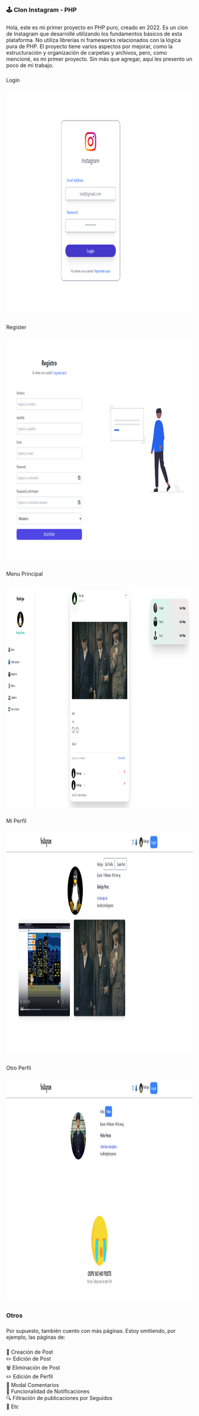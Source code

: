 <h3 align="left">🕹 Clon Instagram - PHP</h3>

###

<p align="left">Hola, este es mi primer proyecto en PHP puro, creado en 2022. Es un clon de Instagram que desarrollé utilizando los fundamentos básicos de esta plataforma. No utiliza librerías ni frameworks relacionados con la lógica pura de PHP. El proyecto tiene varios aspectos por mejorar, como la estructuración y organización de carpetas y archivos, pero, como mencioné, es mi primer proyecto. Sin más que agregar, aquí les presento un poco de mi trabajo.</p>

###

<p align="left">Login</p>

###

<div align="center">
  <img height="600" width="800" src="https://github.com/RodrigoPerezRP/Clone-Instagram-PHP/blob/master/assets/Login.PNG"  />
</div>

###

<p align="left">Register</p>

###

<div align="center">
  <img height="600" width="800" src="https://github.com/RodrigoPerezRP/Clone-Instagram-PHP/blob/master/assets/Register.PNG"  />
</div>

###

<p align="left">Menu Principal</p>

###

<div align="center">
  <img height="600" width="800" src="https://github.com/RodrigoPerezRP/Clone-Instagram-PHP/blob/master/assets/Principal.PNG"  />
</div>

###

<p align="left">Mi Perfil</p>

###

<div align="center">
  <img height="600" width="800" src="https://github.com/RodrigoPerezRP/Clone-Instagram-PHP/blob/master/assets/MyProfile.PNG"  />
</div>

###

<p align="left">Otro Perfil</p>

###

<div align="center">
  <img height="600" width="800" src="https://github.com/RodrigoPerezRP/Clone-Instagram-PHP/blob/master/assets/OtherProfile.PNG"  />
</div>

###

<h3 align="left">Otros</h3>

###

<p align="left">Por supuesto, también cuento con más páginas. Estoy omitiendo, por ejemplo, las páginas de:</p>

###

<p align="left">📄 Creación de Post<br>✏️ Edición de Post<br>🗑️ Eliminación de Post<br>✏️ Edición de Perfil<br>💬 Modal Comentarios<br>🔔 Funcionalidad de Notificaciones<br>🔍 Filtración de publicaciones por Seguidos<br>🔗 Etc</p>

###